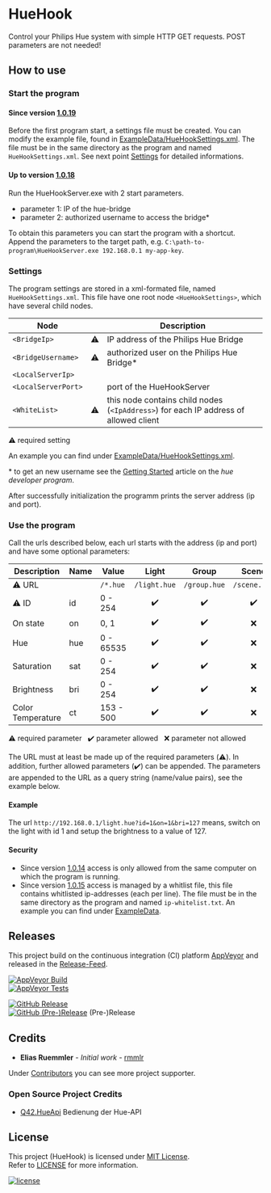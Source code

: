 # HueHook
Control your Philips Hue system with simple HTTP GET requests. POST parameters are not needed!


## How to use

### Start the program

#### Since version [1.0.19](https://github.com/rmmlr/HueHook/releases/tag/1.0.19)
Before the first program start, a settings file must be created. You can modify the example file, found in [ExampleData/HueHookSettings.xml](https://github.com/rmmlr/HueHook/blob/master/ExampleData/HueHookSettings.xml). The file must be in the same directory as the program and named `HueHookSettings.xml`. See next point [Settings](#Settings) for detailed informations.

#### Up to version [1.0.18](https://github.com/rmmlr/HueHook/releases/tag/1.0.18)
Run the HueHookServer.exe with 2 start parameters.
* parameter 1: IP of the hue-bridge
* parameter 2: authorized username to access the bridge*

To obtain this parameters you can start the program with a shortcut. Append the parameters to the target path, e.g. `C:\path-to-program\HueHookServer.exe 192.168.0.1 my-app-key`.

### Settings
The program settings are stored in a xml-formated file, named `HueHookSettings.xml`.
This file have one root node `<HueHookSettings>`, which have several child nodes.

|Node               |         |Description                                                                         |
|-------------------|:-------:|------------------------------------------------------------------------------------|
|`<BridgeIp>`       |:warning:|IP address of the Philips Hue Bridge                                                |
|`<BridgeUsername>` |:warning:|authorized user on the Philips Hue Bridge*                                          |
|`<LocalServerIp>`  |         |                                                                                    |
|`<LocalServerPort>`|         |port of the HueHookServer                                                           |
|`<WhiteList>`      |:warning:|this node contains child nodes (`<IpAddress>`) for each IP address of allowed client|

:warning: required setting

An example you can find under [ExampleData/HueHookSettings.xml](https://github.com/rmmlr/HueHook/blob/master/ExampleData/HueHookSettings.xml).

\* to get an new username see the [Getting Started](https://www.developers.meethue.com/documentation/getting-started) article on the *hue developer program*.


After successfully initialization the programm prints the server address (ip and port).

### Use the program

Call the urls described below, each url starts with the address (ip and port) and have some optional parameters:

|Description       |Name|Value      |Light             |Group             |Scene             |
|------------------|----|-----------|:----------------:|:----------------:|:----------------:|
|:warning: URL     |    |`/*.hue`   |`/light.hue`      |`/group.hue`      |`/scene.hue`      |
|:warning: ID      |id  |0 - 254    |:heavy_check_mark:|:heavy_check_mark:|:heavy_check_mark:|
|On state          |on  |0, 1       |:heavy_check_mark:|:heavy_check_mark:|:x:               |
|Hue               |hue |0 - 65535  |:heavy_check_mark:|:heavy_check_mark:|:x:               |
|Saturation        |sat |0 - 254    |:heavy_check_mark:|:heavy_check_mark:|:x:               |
|Brightness        |bri |0 - 254    |:heavy_check_mark:|:heavy_check_mark:|:x:               |
|Color Temperature |ct  |153 - 500  |:heavy_check_mark:|:heavy_check_mark:|:x:               |

:warning: required parameter &nbsp; :heavy_check_mark: parameter allowed &nbsp; :x: parameter not allowed

The URL must at least be made up of the required parameters (:warning:). In addition, further allowed parameters (:heavy_check_mark:) can be appended. The parameters are appended to the URL as a query string (name/value pairs), see the example below.

#### Example
The url `http://192.168.0.1/light.hue?id=1&on=1&bri=127` means, switch on the light with id 1 and setup the brightness to a value of 127.

#### Security
* Since version [1.0.14](https://github.com/rmmlr/HueHook/releases/tag/1.0.14) access is only allowed from the same computer on which the program is running.
* Since version [1.0.15](https://github.com/rmmlr/HueHook/releases/tag/1.0.15) access is managed by a whitlist file, this file contains whitlisted ip-addresses (each per line). The file must be in the same directory as the program and named `ip-whitelist.txt`. An example you can find under [ExampleData](https://github.com/rmmlr/HueHook/blob/master/ExampleData).

## Releases
This project build on the continuous integration (CI) platform [AppVeyor](https://www.appveyor.com/) and released in the [Release-Feed](https://github.com/rmmlr/HueHook/releases).

[![AppVeyor Build](https://img.shields.io/appveyor/ci/rmmlr/huehook.svg)](https://ci.appveyor.com/project/rmmlr/huehook)  
[![AppVeyor Tests](https://img.shields.io/appveyor/tests/rmmlr/HueHook/master.svg)](https://ci.appveyor.com/project/rmmlr/HueHook/build/tests)

[![GitHub Release](https://img.shields.io/github/release/rmmlr/huehook.svg)](https://github.com/rmmlr/huehook/releases/latest)  
[![GitHub (Pre-)Release](https://img.shields.io/github/release/rmmlr/huehook/all.svg)](https://github.com/rmmlr/huehook/releases) (Pre-)Release



## Credits

* **Elias Ruemmler** - *Initial work* - [rmmlr](https://github.com/rmmlr)

Under [Contributors](https://github.com/rmmlr/HueHook/contributors) you can see more project supporter.

### Open Source Project Credits

* [Q42.HueApi](https://github.com/Q42/Q42.HueApi) Bedienung der Hue-API

## License

This project (HueHook) is licensed under  [MIT License](http://www.opensource.org/licenses/mit-license.php "Read more about the MIT license form").  
Refer to [LICENSE](https://github.com/rmmlr/HueHook/blob/master/LICENSE.txt) for more information.

[![license](https://img.shields.io/github/license/rmmlr/HueHook.svg)](https://github.com/rmmlr/HueHook/blob/master/LICENSE.txt) 
